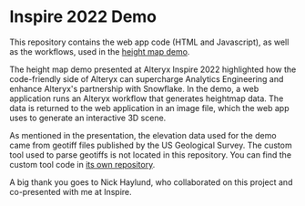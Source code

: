 # Inspire 2022 Demo

This repository contains the web app code (HTML and Javascript), as well as the workflows, used in the [height map demo](https://ayxrunner.tlarsendataguy.com/public/heightmap).

The height map demo presented at Alteryx Inspire 2022 highlighted how the code-friendly side of Alteryx can supercharge Analytics Engineering and enhance Alteryx's partnership with Snowflake. In the demo, a web application runs an Alteryx workflow that generates heightmap data. The data is returned to the web application in an image file, which the web app uses to generate an interactive 3D scene.

As mentioned in the presentation, the elevation data used for the demo came from geotiff files published by the US Geological Survey. The custom tool used to parse geotiffs is not located in this repository. You can find the custom tool code in [its own repository](https://github.com/tlarsendataguy/import_geotiff).

A big thank you goes to Nick Haylund, who collaborated on this project and co-presented with me at Inspire.
